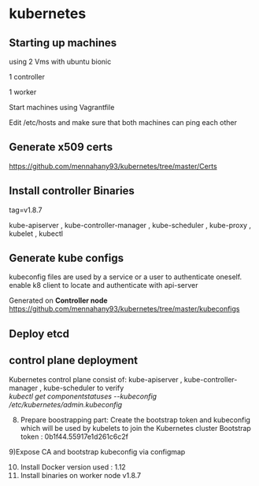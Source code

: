 # kubernetes
## Starting up machines
using 2 Vms with ubuntu bionic 

1 controller

1 worker

Start machines using Vagrantfile 

Edit /etc/hosts and make sure that both machines can ping each other

## Generate x509 certs 
https://github.com/mennahany93/kubernetes/tree/master/Certs

## Install controller Binaries  
 tag=v1.8.7
 
kube-apiserver , kube-controller-manager , kube-scheduler , kube-proxy , kubelet , kubectl 

## Generate kube configs 
kubeconfig files are used by a service or a user to authenticate oneself. enable k8 client to locate and authenticate with api-server 

Generated on **Controller node**
https://github.com/mennahany93/kubernetes/tree/master/kubeconfigs

## Deploy etcd 

## control plane deployment 
   Kubernetes control plane consist of: kube-apiserver , kube-controller-manager , kube-scheduler
   to verify  
       *kubectl get componentstatuses --kubeconfig /etc/kubernetes/admin.kubeconfig*

8) Prepare boostrapping part: Create the bootstrap token and kubeconfig which will be used by kubelets to
join the Kubernetes cluster
        Bootstrap token : 0b1f44.55917e1d261c6c2f

9)Expose CA and bootstrap kubeconfig via configmap 

10) Install Docker version used : 1.12
11) Install binaries on worker node v1.8.7


 



